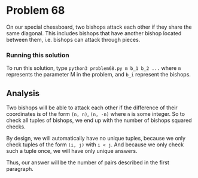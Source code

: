 # Problem 68
On our special chessboard, two bishops attack each other if they share 
the same diagonal. This includes bishops that have another bishop located 
between them, i.e. bishops can attack through pieces.

### Running this solution
To run this solution, type `python3 problem68.py m b_1 b_2 ...` where `m` 
represents the parameter M in the problem, and `b_i` represent the bishops.

## Analysis
Two bishops will be able to attack each other if the difference of their
coordinates is of the form `(n, n)`, `(n, -n)` where `n` is some integer.
So to check all tuples of bishops, we end up with the number of bishops
squared checks.

By design, we will automatically have no unique tuples, because we only 
check tuples of the form `(i, j)` with `i < j`. And because we only check
such a tuple once, we will have only unique answers.

Thus, our answer will be the number of pairs described in the first 
paragraph.
